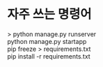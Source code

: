 <h1>자주 쓰는 명령어</h1>>
python manage.py runserver <br>
python manage.py startapp <br>
pip freeze > requirements.txt <br>
pip install -r requirements.txt
